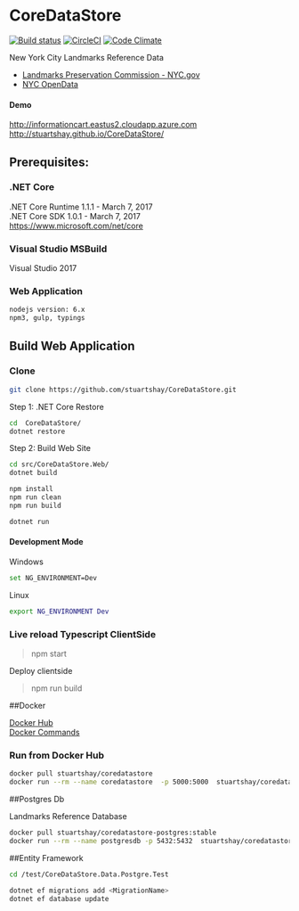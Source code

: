 # CoreDataStore

[![Build status](https://ci.appveyor.com/api/projects/status/4j2ebt69uw0e0wmg/branch/master?svg=true)](https://ci.appveyor.com/project/StuartShay/coredatastore/branch/master)
[![CircleCI](https://circleci.com/gh/stuartshay/CoreDataStore.svg?style=svg)](https://circleci.com/gh/stuartshay/CoreDataStore)
[![Code Climate](https://codeclimate.com/github/stuartshay/CoreDataStore/badges/gpa.svg)](https://codeclimate.com/github/stuartshay/CoreDataStore)

New York City Landmarks Reference Data     

- [Landmarks Preservation Commission - NYC.gov](http://www1.nyc.gov/site/lpc/index.page)
- [NYC OpenData](http://opendata.cityofnewyork.us/)   


#### Demo
http://informationcart.eastus2.cloudapp.azure.com    
http://stuartshay.github.io/CoreDataStore/

## Prerequisites:

### .NET Core 
.NET Core Runtime 1.1.1 -  March 7, 2017     
.NET Core SDK 1.0.1 - March 7, 2017      
https://www.microsoft.com/net/core  

### Visual Studio MSBuild

Visual Studio 2017 

### Web Application

```bash
nodejs version: 6.x    
npm3, gulp, typings 
```

## Build Web Application

### Clone

```bash
git clone https://github.com/stuartshay/CoreDataStore.git
```

Step 1: .NET Core Restore
```bash
cd  CoreDataStore/
dotnet restore
```

Step 2: Build Web Site

```bash
cd src/CoreDataStore.Web/
dotnet build

npm install
npm run clean
npm run build

dotnet run
```

#### Development Mode

Windows   
```bash
set NG_ENVIRONMENT=Dev
```

Linux   
```bash
export NG_ENVIRONMENT Dev
```

### Live reload Typescript ClientSide 
> npm start

Deploy clientside
> npm run build

##Docker   

[Docker Hub](https://hub.docker.com/r/stuartshay/coredatastore/ )       
[Docker Commands](docker/README.md)      


### Run from Docker Hub
```bash
docker pull stuartshay/coredatastore
docker run --rm --name coredatastore  -p 5000:5000  stuartshay/coredatastore
```

##Postgres Db

Landmarks Reference Database    

```bash
docker pull stuartshay/coredatastore-postgres:stable
docker run --rm --name postgresdb -p 5432:5432  stuartshay/coredatastore-postgres:stable  
```

##Entity Framework

```bash
cd /test/CoreDataStore.Data.Postgre.Test

dotnet ef migrations add <MigrationName>
dotnet ef database update
```
